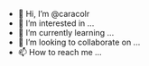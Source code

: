 - 👋 Hi, I’m @caracolr
- 👀 I’m interested in ...
- 🌱 I’m currently learning ...
- 💞️ I’m looking to collaborate on ...
- 📫 How to reach me ...

<!---
caracolr/caracolr is a ✨ special ✨ repository because its `README.md` (this file) appears on your GitHub profile.
You can click the Preview link to take a look at your changes.
--->

